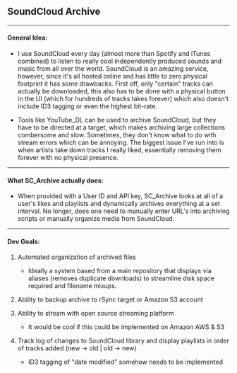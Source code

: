 SoundCloud Archive
---

---

#### General Idea:

* I use SoundCloud every day (almost more than Spotify and iTunes combined) to listen to really cool independently produced sounds and music from all over the world.  SoundCloud is an amazing service, however, since it's all hosted online and has little to zero physical footprint it has some drawbacks.  First off, only "certain" tracks can actually be downloaded, this also has to be done with a physical button in the UI (which for hundreds of tracks takes forever) which also doesn't include ID3 tagging or even the highest bit-rate.  

* Tools like YouTube_DL can be used to archive SoundCloud, but they have to be directed at a target, which makes archiving large collections combersome and slow.  Sometimes, they don't know what to do with stream errors which can be annoying.  The biggest issue I've run into is when artists take down tracks I really liked, essentially removing them forever with no physical presence.

---

#### What SC_Archive actually does:

* When provided with a User ID and API key, SC_Archive looks at all of a user's likes and playlists and dynamically archives everything at a set interval.  No longer, does one need to manually enter URL's into archiving scripts or manually organize media from SoundCloud.

---

#### Dev Goals:

1.	Automated organization of archived files
	* Ideally a system based from a main repository that displays via aliases (removes duplicate downloads) to streamline disk space required and filename mixups.

2.	Ability to backup archive to rSync target or Amazon S3 account

3.	Ability to stream with open source streaming platform
	* It would be cool if this could be implemented on Amazon AWS & S3

4.	Track log of changes to SoundCloud library and display playlists in order of tracks added (new -> old | old -> new) 
	* ID3 tagging of "date modified" somehow needs to be implemented

